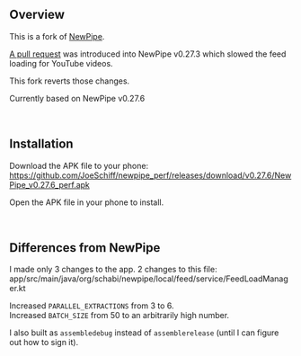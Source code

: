 ## Overview

This is a fork of [NewPipe](https://github.com/TeamNewPipe/NewPipe).

[A pull request](https://github.com/TeamNewPipe/NewPipe/pull/11743/commits) was introduced into NewPipe v0.27.3 which slowed the feed loading for YouTube videos. 

This fork reverts those changes.

Currently based on NewPipe v0.27.6

<br>

## Installation

Download the APK file to your phone:\
https://github.com/JoeSchiff/newpipe_perf/releases/download/v0.27.6/NewPipe_v0.27.6_perf.apk

Open the APK file in your phone to install.

<br>

## Differences from NewPipe

I made only 3 changes to the app. 2 changes to this file:\
app/src/main/java/org/schabi/newpipe/local/feed/service/FeedLoadManager.kt

Increased `PARALLEL_EXTRACTIONS` from 3 to 6.\
Increased `BATCH_SIZE` from 50 to an arbitrarily high number.

I also built as `assembledebug` instead of `assemblerelease` (until I can figure out how to sign it).

